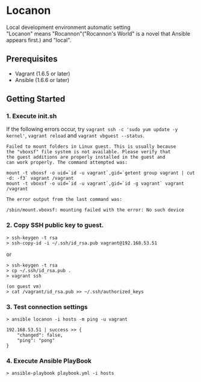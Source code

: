# Locanon

Local development environment automatic setting  
"Locanon" means "Rocannon"("Rocannon's World" is a novel that Ansible appears first.) and "local".

## Prerequisites

* Vagrant (1.6.5 or later)
* Ansible (1.6.6 or later)

## Getting Started

### 1. Execute init.sh

If the following errors occur, try `vagrant ssh -c 'sudo yum update -y kernel'`, `vagrant reload` and `vagrant vbguest --status`.

```
Failed to mount folders in Linux guest. This is usually because
the "vboxsf" file system is not available. Please verify that
the guest additions are properly installed in the guest and
can work properly. The command attempted was:

mount -t vboxsf -o uid=`id -u vagrant`,gid=`getent group vagrant | cut -d: -f3` vagrant /vagrant
mount -t vboxsf -o uid=`id -u vagrant`,gid=`id -g vagrant` vagrant /vagrant

The error output from the last command was:

/sbin/mount.vboxsf: mounting failed with the error: No such device
```

### 2. Copy SSH public key to guest.

```
> ssh-keygen -t rsa
> ssh-copy-id -i ~/.ssh/id_rsa.pub vagrant@192.168.53.51
```
or
```
> ssh-keygen -t rsa
> cp ~/.ssh/id_rsa.pub .
> vagrant ssh

(on guest vm)
> cat /vagrant/id_rsa.pub >> ~/.ssh/authorized_keys
```

### 3. Test connection settings

```
> ansible locanon -i hosts -m ping -u vagrant

192.168.53.51 | success >> {
    "changed": false,
    "ping": "pong"
}
```
### 4. Execute Ansible PlayBook

```
> ansible-playbook playbook.yml -i hosts
```

